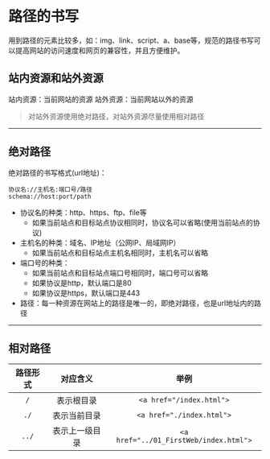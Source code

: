 # 路径的书写
用到路径的元素比较多，如：img、link、script、a、base等，规范的路径书写可以提高网站的访问速度和网页的兼容性，并且方便维护。

## 站内资源和站外资源
站内资源：当前网站的资源
站外资源：当前网站以外的资源

> 对站外资源使用绝对路径，对站外资源尽量使用相对路径

****

## 绝对路径
绝对路径的书写格式(url地址)：
```
协议名://主机名:端口号/路径
schema://host:port/path 
```
- 协议名的种类：http、https、ftp、file等
    - 如果当前站点和目标站点协议相同时，协议名可以省略(使用当前站点的协议)
- 主机名的种类：域名、IP地址（公网IP、局域网IP）
    - 如果当前站点和目标站点主机名相同时，主机名可以省略
- 端口号的种类：
    - 如果当前站点和目标站点端口号相同时，端口号可以省略
    - 如果协议是http，默认端口是80
    - 如果协议是https，默认端口是443
- 路径：每一种资源在网站上的路径是唯一的，即绝对路径，也是url地址内的路径

****

## 相对路径
|路径形式|对应含义|举例|
|:--:|:--:|:--:|
|`/`|表示根目录|`<a href="/index.html">`|
|`./`|表示当前目录|`<a href="./index.html">`|
|`../`|表示上一级目录|`<a href="../01_FirstWeb/index.html">`|

